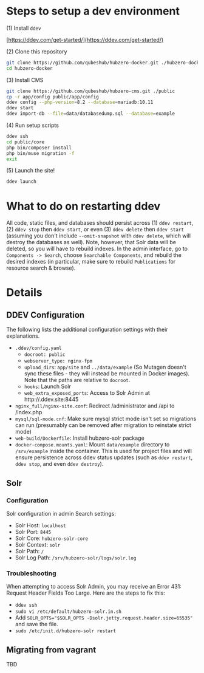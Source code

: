 # Steps to setup a dev environment

(1) Install `ddev`

[https://ddev.com/get-started/](https://ddev.com/get-started/)

(2) Clone this repository

```bash
git clone https://github.com/qubeshub/hubzero-docker.git ./hubzero-docker
cd hubzero-docker
```

(3) Install CMS

```bash
git clone https://github.com/qubeshub/hubzero-cms.git ./public
cp -r app/config public/app/config
ddev config --php-version=8.2 --database=mariadb:10.11
ddev start
ddev import-db --file=data/databasedump.sql --database=example
```

(4) Run setup scripts

```bash
ddev ssh
cd public/core
php bin/composer install
php bin/muse migration -f
exit
```

(5) Launch the site!

```bash
ddev launch
```

# What to do on restarting ddev

All code, static files, and databases should persist across (1) `ddev restart`, (2) `ddev stop` then `ddev start`, or even (3) `ddev delete` then `ddev start` (assuming you don't include `--omit-snapshot` with `ddev delete`, which will destroy the databases as well). Note, however, that Solr data will be deleted, so you will have to rebuild indexes. In the admin interface, go to `Components -> Search`, choose `Searchable Components`, and rebuild the desired indexes (in particular, make sure to rebuild `Publications` for resource search & browse).

# Details

## DDEV Configuration

The following lists the additional configuration settings with their explanations.

- `.ddev/config.yaml`
  - `docroot: public`
  - `webserver_type: nginx-fpm`
  - `upload_dirs`: `app/site` and `../data/example` (So Mutagen doesn't sync these files - they will instead be mounted in Docker images). Note that the paths are relative to `docroot`.
  - `hooks`: Launch Solr
  - `web_extra_exposed_ports`: Access to Solr Admin at http://<project name>.ddev.site:8445
- `nginx_full/nginx-site.conf`: Redirect /administrator and /api to /index.php
- `mysql/sql-mode.cnf`: Make sure mysql strict mode isn't set so migrations can run (presumably can be removed after migration to reinstate strict mode)
- `web-build/Dockerfile`: Install hubzero-solr package
- `docker-compose.mounts.yaml`: Mount `data/example` directory to `/srv/example` inside the container. This is used for project files and will ensure persistence across ddev status updates (such as `ddev restart`, `ddev stop`, and even `ddev destroy`).

## Solr

### Configuration

Solr configuration in admin Search settings:
- Solr Host: `localhost`
- Solr Port: `8445`
- Solr Core: `hubzero-solr-core`
- Solr Context: `solr`
- Solr Path: `/`
- Solr Log Path: `/srv/hubzero-solr/logs/solr.log`

### Troubleshooting

When attempting to access Solr Admin, you may receive an Error 431: Request Header Fields Too Large. Here are the steps to fix this:

- `ddev ssh`
- `sudo vi /etc/default/hubzero-solr.in.sh`
- Add `SOLR_OPTS="$SOLR_OPTS -Dsolr.jetty.request.header.size=65535"` and save the file.
- `sudo /etc/init.d/hubzero-solr restart`

## Migrating from vagrant

TBD
